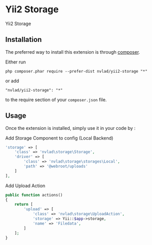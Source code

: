 Yii2 Storage
============
Yii2 Storage

Installation
------------

The preferred way to install this extension is through [composer](http://getcomposer.org/download/).

Either run

```
php composer.phar require --prefer-dist nvlad/yii2-storage "*"
```

or add

```
"nvlad/yii2-storage": "*"
```

to the require section of your `composer.json` file.


Usage
-----

Once the extension is installed, simply use it in your code by  :

Add Storage Component to config (Local Backend)

```php
'storage' => [
    'class' => 'nvlad\storage\Storage',
    'driver' => [
        'class' => 'nvlad\storage\storages\Local',
        'path' => '@webroot/uploads'
    ]
],
```

Add Upload Action

```php
public function actions()
{
    return [
        'upload' => [
            'class' => 'nvlad\storage\UploadAction',
            'storage' => Yii::$app->storage,
            'name' => 'Filedata',
        ]
    ];
}
```
